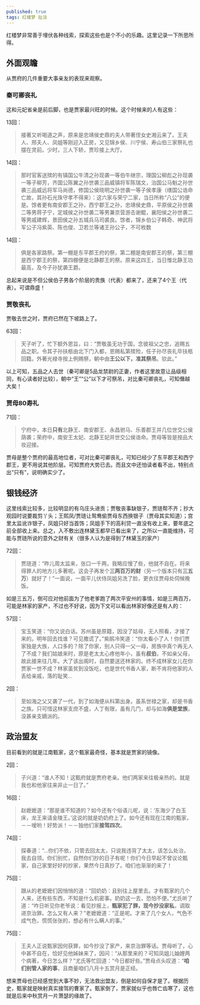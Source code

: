 ```yaml
---
published: true
tags: 红楼梦 扯淡
---
```


红楼梦非常善于埋伏各种线索，探索这些也是个不小的乐趣。这里记录一下所思所得。

## 外面观瞻

从贾府的几件重要大事亲友的表现来观察。

### 秦可卿丧礼

这和元妃省亲是前后脚，也是贾家最兴旺的时候。这个时候来的人有这些：

13回：
>接著又听喝道之声，原来是忠靖侯史鼎的夫人带著侄女史湘云来了。王夫人、邢夫人、凤姐等刚迎入正房，又见锦乡侯、川宁侯、寿山伯三家祭礼也摆在灵前。少时，三人下轿，贾珍接上大厅。

14回：
>那时官客送殡的有镇国公牛清之孙现袭一等伯牛继宗，理国公柳彪之孙现袭一等子柳芳，齐国公陈翼之孙世袭三品威镇将军陈瑞文，治国公马魁之孙世袭三品威远将军马尚德，修国公侯晓明之孙世袭一等子侯孝康（缮国公诰命亡故，其孙石光珠守孝不得来）：这六家与荣宁二家，当日所称“八公”的便是。馀者更有南安郡王之孙，西宁郡王之孙，忠靖侯史鼎，平原侯之孙世袭二等男蒋子宁，定城侯之孙世袭二等男兼京营游击谢鲲，襄阳侯之孙世袭二等男戚建辉，景田侯之孙五城兵马司裘良。馀者，锦乡伯公子韩奇、神武将军公子冯紫英、陈也俊、卫若兰等诸王孙公子，不可枚数

14回：
>俱是各家路祭。第一棚是东平郡王府的祭，第二棚是南安郡王的祭，第三棚是西宁郡王的祭，第四棚便是北静郡王的祭。原来这四王，当日惟北静王功最高，及今子孙犹袭王爵。

总起来说是不但公侯伯子男各个阶层的贵族（代表）都来了，还来了4个王（代表）。可谓鼎盛！

### 贾敬丧礼

贾敬去世之时，贾府已然在下坡路上了。

63回：
>天子听了，忙下额外恩旨，曰：“贾敬虽无功于国，念彼祖父之忠，追赐五品之职。令其子孙扶柩由北下门入都，恩赐私第殡殓，任子孙尽丧礼毕扶柩回籍。外著光禄寺按上例赐祭，朝中由**王公以下，准其祭吊**。钦此。”

以上可知，五品之人去世（秦可卿是5品龙禁尉的正妻，作者这里故意让品级相同，有心读者好比较），朝中“王”“公”以下才可祭吊，对比秦可卿丧礼，可知僭越大矣！

### 贾母80寿礼

71回：
>宁府中，本日**只有**北静王、南安郡王、永昌驸马、乐善郡王并几位世交公侯荫袭；荣府中，南安王太妃、北静王妃并世交公侯诰命。贾母等皆是按品大妆迎接。

贾母是整个贾府的最高地位者，可对比秦可卿丧礼，可知已经少了东平郡王和西宁郡王，更不用说其他阶层。可知贾府大势已去。而且文中还怕读者看不出，特别点出“只有”，说明确实少了。

## 银钱经济

这里线索比较多，比较明显的有乌庄头进贡；贾敬丧事缺银子，贾琏帮不齐；抄大观园时说要裁剪丫头；王熙凤/贾琏让鸳鸯偷贾母东西换银子（贾母其实知道）；宫里太监讹诈银子，凤姐只好当首饰；凤姐手下的高利贷一直没有收上来，要年底之前全部收上来。总之，入不敷出连林黛玉都早已看出来了，之所以一直能维持，可能与贾琏所说的意外之财有关（很多人认为是得到了林黛玉的家产）

72回：
>贾琏道：“昨儿周太监来，张口一千两，我略应慢了些，他就不自在。将来得罪人的地方儿多著呢。这会子再发个**三两百万的财**（另一个版本只有**三五万**）就好了！”一面说，一面平儿伏侍凤姐另洗了脸，更衣往贾母处伺候晚饭。

如是三五万，倒可应对他前面为了他老爹跑了两次平安州的事情，如是三两百万，可能是林家的家产，不过也不好说，因为下文可以看出林家好像还是有人的：

57回：
>宝玉笑道：“你又说白话。苏州虽是原籍，因没了姑母，无人照看，才接了来的。明年回去找谁？可见撒谎了。”紫鹃冷笑道：“你太看小了人！你们贾家独是大族，人口多的？除了你家，别人只得一父一母，房族中真个再无人了不成？我们姑娘来时，原是老太太心疼他年小，虽有**叔伯**，不如亲父母，故此接来往几年。大了该出阁时，自然要送还林家的。终不成林家女儿在你贾家一世不成？林家虽贫到没饭吃，也是世代书香人家，断不肯将他家的人丢给亲戚，落的耻笑...

2回：
>至如海之父又袭了一代，到了如海便从科第出身。虽系世禄之家，却是书香之族。只可惜这林家支庶不盛，人丁有限，虽有几门，却与如海**俱是堂族**，没甚亲支嫡派的。

## 政治盟友

目前看到的就是江南甄家，这个甄家最奇怪，基本就是贾家的镜像。

2回：
>子兴道：“谁人不知！这甄府就是贾府老亲。他们两家来往极亲热的。就是我也和他家往来非止一日了。”

16回：
>赵嬷嬷道：“那是谁不知道的？如今还有个俗语儿呢，说：‘东海少了白玉床，龙王来请金陵王。’这说的就是奶奶府上了。如今还有现在江南的甄家，－－嗳哟！好势派！－－独他们家**接驾四次**。

74回：
>探春道：“...你们不依，只管去回太太，只说我违背了太太，该怎么处治，我去自领。你们别忙，自然你们抄的日子有呢！你们今日早起不曾议论甄家，自己家里好好的抄家，果然今日真抄了。咱们也渐渐的来了！

75回：
>跟从的老嬷嬷们因悄悄的道：“回奶奶：且别往上屋里去。才有甄家的几个人来，还有些东西，不知是什么机密事。奶奶这一去，恐怕不便。”尤氏听了道：“咋日听见你老爷说：看见抄报上，**甄家犯了罪，现今抄没家私**，调取进京治罪。怎么又有人来？”老嬷嬷道：“正是呢。才来了几个女人，气色不成气色，慌慌张张的，想必有什么瞒人的事。”

75回：
>王夫人正说甄家因何获罪，如今抄没了家产，来京治罪等话。贾母听了，心中甚不自在，恰好见他姊妹来了，因问：“从那里来的？可知凤姐儿妯娌两个病著，今日怎么样？”尤氏等忙回道：“今日都好些。”贾母点头叹道：“**咱们别管人家的事**，且商量咱们八月十五赏月是正经。

想来贾母也已经感觉到大事不妙，无法救出盟友，倒是如何自保才是了。根据历史，甄家就是映射真实接驾的曹家了。甄家倒了，贾家就似乎也唇亡齿寒了，这也就是后来中秋赏月一片萧瑟的缘故了。